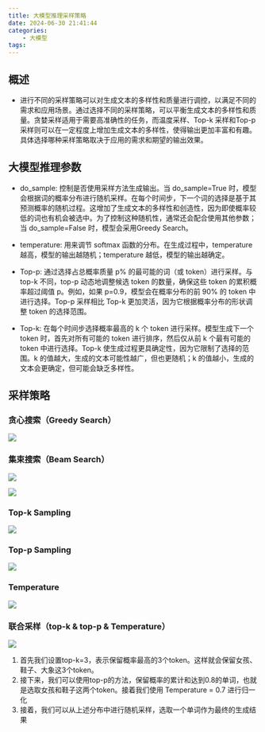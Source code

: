 ```yaml
---
title: 大模型推理采样策略
date: 2024-06-30 21:41:44
categories:
    - 大模型
tags:
---
```


## 概述

- 进行不同的采样策略可以对生成文本的多样性和质量进行调控，以满足不同的需求和应用场景。通过选择不同的采样策略，可以平衡生成文本的多样性和质量。贪婪采样适用于需要高准确性的任务，而温度采样、Top-k 采样和Top-p 采样则可以在一定程度上增加生成文本的多样性，使得输出更加丰富和有趣。具体选择哪种采样策略取决于应用的需求和期望的输出效果。

## 大模型推理参数

- do_sample: 控制是否使用采样方法生成输出。当 do_sample=True 时，模型会根据词的概率分布进行随机采样。在每个时间步，下一个词的选择是基于其预测概率的随机过程。这增加了生成文本的多样性和创造性，因为即使概率较低的词也有机会被选中。为了控制这种随机性，通常还会配合使用其他参数；当 do_sample=False 时，模型会采用Greedy Search。

- temperature: 用来调节 softmax 函数的分布。在生成过程中，temperature 越高，模型的输出越随机；temperature 越低，模型的输出越确定。

- Top-p: 通过选择占总概率质量 p% 的最可能的词（或 token）进行采样。与 top-k 不同，top-p 动态地调整候选 token 的数量，确保这些 token 的累积概率超过阈值 p。例如，如果 p=0.9，模型会在概率分布的前 90% 的 token 中进行选择。Top-p 采样相比 Top-k 更加灵活，因为它根据概率分布的形状调整 token 的选择范围。

- Top-k: 在每个时间步选择概率最高的 k 个 token 进行采样。模型生成下一个 token 时，首先对所有可能的 token 进行排序，然后仅从前 k 个最有可能的 token 中进行选择。Top-k 使生成过程更具确定性，因为它限制了选择的范围。k 的值越大，生成的文本可能性越广，但也更随机；k 的值越小，生成的文本会更确定，但可能会缺乏多样性。

## 采样策略

### 贪心搜索（Greedy Search）

![](/img/note/202406302238.png)

### 集束搜索（Beam Search）

![](/img/note/202406302239.png)

![](/img/note/202406302240.png)

### Top-k Sampling

![](/img/note/202406302241.png)

### Top-p Sampling

![](/img/note/202406302242.png)

### Temperature

![](/img/note/202406302243.png)

### 联合采样（top-k & top-p & Temperature）

![](/img/note/202406302244.png)

1. 首先我们设置top-k=3，表示保留概率最高的3个token。这样就会保留女孩、鞋子、大象这3个token。
2. 接下来，我们可以使用top-p的方法，保留概率的累计和达到0.8的单词，也就是选取女孩和鞋子这两个token。接着我们使用 Temperature = 0.7 进行归一化
3. 接着，我们可以从上述分布中进行随机采样，选取一个单词作为最终的生成结果